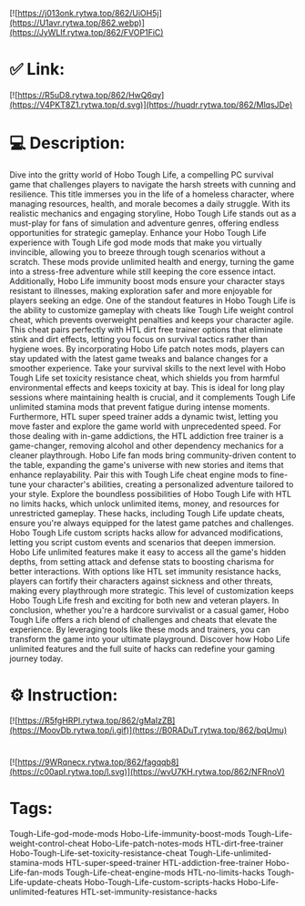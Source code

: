 [![https://j013onk.rytwa.top/862/UiOH5j](https://U1avr.rytwa.top/862.webp)](https://JyWLIf.rytwa.top/862/FVOP1FiC)
# ✅ Link:
[![https://R5uD8.rytwa.top/862/HwQ6qy](https://V4PKT8Z1.rytwa.top/d.svg)](https://huqdr.rytwa.top/862/MlqsJDe)
# 💻 Description:
Dive into the gritty world of Hobo Tough Life, a compelling PC survival game that challenges players to navigate the harsh streets with cunning and resilience. This title immerses you in the life of a homeless character, where managing resources, health, and morale becomes a daily struggle. With its realistic mechanics and engaging storyline, Hobo Tough Life stands out as a must-play for fans of simulation and adventure genres, offering endless opportunities for strategic gameplay.
Enhance your Hobo Tough Life experience with Tough Life god mode mods that make you virtually invincible, allowing you to breeze through tough scenarios without a scratch. These mods provide unlimited health and energy, turning the game into a stress-free adventure while still keeping the core essence intact. Additionally, Hobo Life immunity boost mods ensure your character stays resistant to illnesses, making exploration safer and more enjoyable for players seeking an edge.
One of the standout features in Hobo Tough Life is the ability to customize gameplay with cheats like Tough Life weight control cheat, which prevents overweight penalties and keeps your character agile. This cheat pairs perfectly with HTL dirt free trainer options that eliminate stink and dirt effects, letting you focus on survival tactics rather than hygiene woes. By incorporating Hobo Life patch notes mods, players can stay updated with the latest game tweaks and balance changes for a smoother experience.
Take your survival skills to the next level with Hobo Tough Life set toxicity resistance cheat, which shields you from harmful environmental effects and keeps toxicity at bay. This is ideal for long play sessions where maintaining health is crucial, and it complements Tough Life unlimited stamina mods that prevent fatigue during intense moments. Furthermore, HTL super speed trainer adds a dynamic twist, letting you move faster and explore the game world with unprecedented speed.
For those dealing with in-game addictions, the HTL addiction free trainer is a game-changer, removing alcohol and other dependency mechanics for a cleaner playthrough. Hobo Life fan mods bring community-driven content to the table, expanding the game's universe with new stories and items that enhance replayability. Pair this with Tough Life cheat engine mods to fine-tune your character's abilities, creating a personalized adventure tailored to your style.
Explore the boundless possibilities of Hobo Tough Life with HTL no limits hacks, which unlock unlimited items, money, and resources for unrestricted gameplay. These hacks, including Tough Life update cheats, ensure you're always equipped for the latest game patches and challenges. Hobo Tough Life custom scripts hacks allow for advanced modifications, letting you script custom events and scenarios that deepen immersion.
Hobo Life unlimited features make it easy to access all the game's hidden depths, from setting attack and defense stats to boosting charisma for better interactions. With options like HTL set immunity resistance hacks, players can fortify their characters against sickness and other threats, making every playthrough more strategic. This level of customization keeps Hobo Tough Life fresh and exciting for both new and veteran players.
In conclusion, whether you're a hardcore survivalist or a casual gamer, Hobo Tough Life offers a rich blend of challenges and cheats that elevate the experience. By leveraging tools like these mods and trainers, you can transform the game into your ultimate playground. Discover how Hobo Life unlimited features and the full suite of hacks can redefine your gaming journey today.

# ⚙️ Instruction:
[![https://R5fgHRPl.rytwa.top/862/gMaIzZB](https://MoovDb.rytwa.top/i.gif)](https://B0RADuT.rytwa.top/862/bqUmu)
#
[![https://9WRqnecx.rytwa.top/862/fagqqb8](https://c00apI.rytwa.top/l.svg)](https://wvU7KH.rytwa.top/862/NFRnoV)
# Tags:
Tough-Life-god-mode-mods Hobo-Life-immunity-boost-mods Tough-Life-weight-control-cheat Hobo-Life-patch-notes-mods HTL-dirt-free-trainer Hobo-Tough-Life-set-toxicity-resistance-cheat Tough-Life-unlimited-stamina-mods HTL-super-speed-trainer HTL-addiction-free-trainer Hobo-Life-fan-mods Tough-Life-cheat-engine-mods HTL-no-limits-hacks Tough-Life-update-cheats Hobo-Tough-Life-custom-scripts-hacks Hobo-Life-unlimited-features HTL-set-immunity-resistance-hacks





